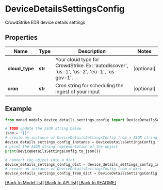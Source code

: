 # DeviceDetailsSettingsConfig

CrowdStrike EDR device details settings

## Properties

Name | Type | Description | Notes
------------ | ------------- | ------------- | -------------
**cloud_type** | **str** | Your cloud type for CrowdStrike. Ex: &#39;autodiscover&#39;, &#39;us-1&#39;, &#39;us-2&#39;, &#39;eu-1&#39;, &#39;us-gov-1&#39;. | [optional] 
**cron** | **str** | Cron string for scheduling the ingest of your input | [optional] 

## Example

```python
from monad.models.device_details_settings_config import DeviceDetailsSettingsConfig

# TODO update the JSON string below
json = "{}"
# create an instance of DeviceDetailsSettingsConfig from a JSON string
device_details_settings_config_instance = DeviceDetailsSettingsConfig.from_json(json)
# print the JSON string representation of the object
print(DeviceDetailsSettingsConfig.to_json())

# convert the object into a dict
device_details_settings_config_dict = device_details_settings_config_instance.to_dict()
# create an instance of DeviceDetailsSettingsConfig from a dict
device_details_settings_config_from_dict = DeviceDetailsSettingsConfig.from_dict(device_details_settings_config_dict)
```
[[Back to Model list]](../README.md#documentation-for-models) [[Back to API list]](../README.md#documentation-for-api-endpoints) [[Back to README]](../README.md)


